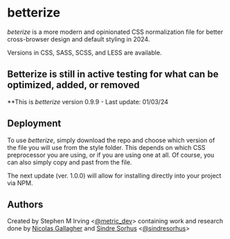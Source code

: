 # betterize

_beterize_ is a more modern and opinionated CSS normalization file for
better cross-browser design and default styling in 2024.

Versions in CSS, SASS, SCSS, and LESS are available.

## Betterize is still in active testing for what can be optimized, added, or removed

**This is *betterize* version 0.9.9 - Last update: 01/03/24

## Deployment

To use *betterize*, simply download the repo and choose which version of the file
you will use from the style folder. This depends on which CSS preprocessor you
are using, or if you are using one at all. Of course, you can also simply copy
and past from the file.

The next update (ver. 1.0.0) will allow for installing directly into your
project via NPM.

## Authors

Created by Stephen M Irving <[@metric_dev](https://twitter.com/metric_dev)>
containing work and research done by [Nicolas Gallagher](https://github.com/necolas)
and [Sindre Sorhus](https://github.com/sindresorhus)
<[@sindresorhus](https://twitter.com/sindresorhus)>
